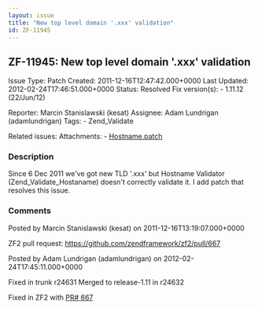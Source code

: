 ```yaml
---
layout: issue
title: "New top level domain '.xxx' validation"
id: ZF-11945
---
```


ZF-11945: New top level domain '.xxx' validation
------------------------------------------------

 Issue Type: Patch Created: 2011-12-16T12:47:42.000+0000 Last Updated: 2012-02-24T17:46:51.000+0000 Status: Resolved Fix version(s): - 1.11.12 (22/Jun/12)
 
 Reporter:  Marcin Stanislawski (kesat)  Assignee:  Adam Lundrigan (adamlundrigan)  Tags: - Zend\_Validate
 
 Related issues: 
 Attachments: - [Hostname.patch](/issues/secure/attachment/14822/Hostname.patch)
 
### Description

Since 6 Dec 2011 we've got new TLD '.xxx' but Hostname Validator (Zend\_Validate\_Hostaname) doesn't correctly validate it. I add patch that resolves this issue.

 

 

### Comments

Posted by Marcin Stanislawski (kesat) on 2011-12-16T13:19:07.000+0000

ZF2 pull request: <https://github.com/zendframework/zf2/pull/667>

 

 

Posted by Adam Lundrigan (adamlundrigan) on 2012-02-24T17:45:11.000+0000

Fixed in trunk r24631 Merged to release-1.11 in r24632

Fixed in ZF2 with [PR# 667](https://github.com/zendframework/zf2/pull/667)

 

 